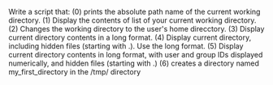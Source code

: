 Write a script that:
(0) prints the absolute path name of the current working directory.
(1) Display the contents of list of your current working directory.
(2) Changes the working directory to the user's home direcctory.
(3) Display current directory contents in a long format.
(4) Display current directory, including hidden files (starting with .). Use the long format.
(5) Display current directory contents in long format, with user and group IDs displayed numerically, and hidden files (starting with .)
(6) creates a directory named my_first_directory in the /tmp/ directory 
